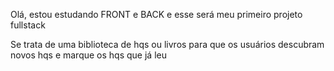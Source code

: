 Olá, estou estudando FRONT e BACK e esse será meu primeiro projeto fullstack

Se trata de uma biblioteca de hqs ou livros para que os usuários descubram novos hqs e marque os hqs que já leu 
